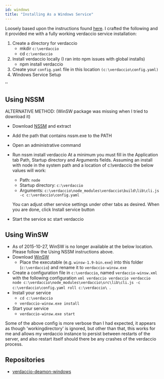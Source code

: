 ```yaml
---
id: windows
title: "Installing As a Windows Service"
---
```


Loosely based upon the instructions found [here](http://asysadmin.tumblr.com/post/32941224574/running-nginx-on-windows-as-a-service). I crafted the following and it provided me with a fully working verdaccio service installation:

1. Create a directory for verdaccio
    * mkdir `c:\verdaccio`
    * cd `c:\verdaccio`
2. Install verdaccio locally (I ran into npm issues with global installs)
    * npm install verdaccio
3. Create your `config.yaml` file in this location `(c:\verdaccio\config.yaml)`
4. Windows Service Setup

<div id="codefund">''</div>

## Using NSSM

ALTERNATIVE METHOD: (WinSW package was missing when I tried to download it)

* Download [NSSM](https://www.nssm.cc/download/) and extract

* Add the path that contains nssm.exe to the PATH

* Open an administrative command

* Run nssm install verdaccio At a minimum you must fill in the Application tab Path,
Startup directory and Arguments fields. Assuming an install with node in the system path and a
location of c:\verdaccio the below values will work:
    * Path: `node`
    * Startup directory: `c:\verdaccio`
    * Arguments: `c:\verdaccio\node_modules\verdaccio\build\lib\cli.js -c c:\verdaccio\config.yaml`

    You can adjust other service settings under other tabs as desired. When you are done, click Install service button

 * Start the service sc start verdaccio

## Using WinSW

* As of 2015-10-27, WinSW is no longer available at the below location. Please follow the Using NSSM instructions above.
* Download [WinSW](http://repo.jenkins-ci.org/releases/com/sun/winsw/winsw/)
    * Place the executable (e.g. `winsw-1.9-bin.exe`) into this folder (`c:\verdaccio`) and rename it to `verdaccio-winsw.exe`
* Create a configuration file in `c:\verdaccio`, named `verdaccio-winsw.xml`
with the following configuration `xml verdaccio verdaccio verdaccio node c:\verdaccio\node_modules\verdaccio\src\lib\cli.js -c c:\verdaccio\config.yaml roll c:\verdaccio\ `.
* Install your service
    * `cd c:\verdaccio`
    * `verdaccio-winsw.exe install`
* Start your service
    * `verdaccio-winsw.exe start`

Some of the above config is more verbose than I had expected, it appears as though 'workingdirectory'
is ignored, but other than that, this works for me and allows my verdaccio instance to
persist between restarts of the server, and also restart itself should there be any crashes of the verdaccio process.


## Repositories

* [verdaccio-deamon-windows](https://github.com/davidenke/verdaccio-deamon-windows)
